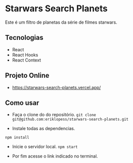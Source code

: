 
# Starwars Search Planets

Este é um filtro de planetas da série de filmes starwars.

## Tecnologias

* React
* React Hooks
* React Context

## Projeto Online

- https://starwars-search-planets.vercel.app/

## Como usar

* Faça o clone do do repositório.
`git clone git@github.com:eriklopess/starwars-search-planets.git`

* Instale todas as dependencias.

`npm install`

* Inicie o servidor local.
`npm start`

* Por fim acesse o link indicado no terminal.
